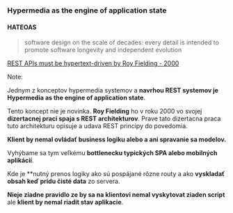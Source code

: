 ### Hypermedia as the engine of application state

#### HATEOAS

> software design on the scale of decades: every detail is intended to promote software longevity and independent evolution

[REST APIs must be hypertext-driven by Roy Fielding - 2000](https://roy.gbiv.com/untangled/2008/rest-apis-must-be-hypertext-driven)


Note:

Jednym z konceptov hypermedia systemov a **navrhou REST systemov je Hypermedia as the engine of application state**.

Tento koncept nie je novinka. **Roy Fielding** ho v roku 2000 vo svojej **dizertacnej praci spaja s REST architekturov**. Prave tato dizertacna praca tuto architekturu opisuje a udava REST principy do povedomia.

**Klient by nemal ovládať business logiku alebo a ani spravanie sa modelov.**

Vyhýbame sa tym veľkému **bottlenecku typických SPA alebo mobilných aplikácií**.

Kde je **nutný prenos logiky ako sú pospájané rôzne routy a ako **vyskladať obsah keď prídu čisté data** zo servera.

**Nieje ziadne pravidlo ze by sa na klientovi nemal vyskytovat ziaden script** ale **klient by nemal riadit stav aplikacie**.
